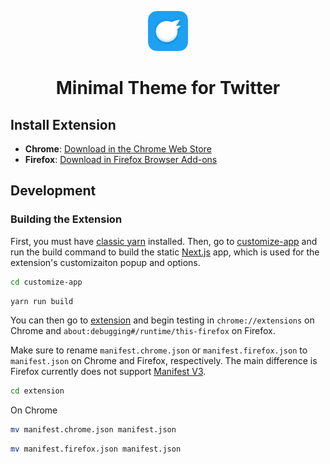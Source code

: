 <p align="center">
  <img width="64px" alt="Minimal Twitter Icon" src="./assets/MinimalTwitterAppIcon.png"/>
</p>

<h1 align="center">
  Minimal Theme for Twitter
</h1>

## Install Extension

- **Chrome**: [Download in the Chrome Web Store](https://chrome.google.com/webstore/detail/pobhoodpcipjmedfenaigbeloiidbflp)
- **Firefox**: [Download in Firefox Browser Add-ons](https://addons.mozilla.org/en-US/firefox/addon/min-twitter/)

## Development

### Building the Extension

First, you must have [classic yarn](https://classic.yarnpkg.com/lang/en/docs/install/#mac-stable) installed. Then, go to [customize-app](./customize-app) and run the build command to build the static [Next.js](https://nextjs.org/) app, which is used for the extension's customizaiton popup and options.

```sh
cd customize-app
```

```sh
yarn run build
```

You can then go to [extension](./extension) and begin testing in `chrome://extensions` on Chrome and `about:debugging#/runtime/this-firefox` on Firefox.

Make sure to rename `manifest.chrome.json` or `manifest.firefox.json` to `manifest.json` on Chrome and Firefox, respectively. The main difference is Firefox currently does not support [Manifest V3](https://developer.chrome.com/docs/extensions/mv3/intro/).

```sh
cd extension
```

On Chrome

```sh
mv manifest.chrome.json manifest.json
```

```sh
mv manifest.firefox.json manifest.json
```
